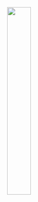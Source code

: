 
<p align="center" width="100%">
<img width="33%" src="https://i.postimg.cc/vHmYc5KX/final-look.png" />
</p>
